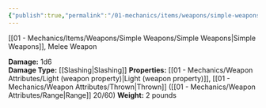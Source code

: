 ```yaml
---
{"publish":true,"permalink":"/01-mechanics/items/weapons/simple-weapons/handaxe/"}
---
```


[[01 - Mechanics/Items/Weapons/Simple Weapons/Simple Weapons\|Simple Weapons]], Melee Weapon

**Damage:** 1d6  
**Damage Type:** [[Slashing\|Slashing]]
**Properties:** [[01 - Mechanics/Weapon Attributes/Light (weapon property)\|Light (weapon property)]], [[01 - Mechanics/Weapon Attributes/Thrown\|Thrown]] ([[01 - Mechanics/Weapon Attributes/Range\|Range]] 20/60)
**Weight:** 2 pounds